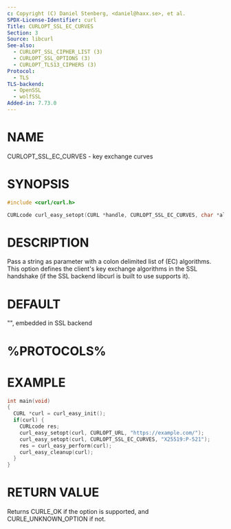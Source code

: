 ```yaml
---
c: Copyright (C) Daniel Stenberg, <daniel@haxx.se>, et al.
SPDX-License-Identifier: curl
Title: CURLOPT_SSL_EC_CURVES
Section: 3
Source: libcurl
See-also:
  - CURLOPT_SSL_CIPHER_LIST (3)
  - CURLOPT_SSL_OPTIONS (3)
  - CURLOPT_TLS13_CIPHERS (3)
Protocol:
  - TLS
TLS-backend:
  - OpenSSL
  - wolfSSL
Added-in: 7.73.0
---
```


# NAME

CURLOPT_SSL_EC_CURVES - key exchange curves

# SYNOPSIS

~~~c
#include <curl/curl.h>

CURLcode curl_easy_setopt(CURL *handle, CURLOPT_SSL_EC_CURVES, char *alg_list);
~~~

# DESCRIPTION

Pass a string as parameter with a colon delimited list of (EC) algorithms. This
option defines the client's key exchange algorithms in the SSL handshake (if
the SSL backend libcurl is built to use supports it).

# DEFAULT

"", embedded in SSL backend

# %PROTOCOLS%

# EXAMPLE

~~~c
int main(void)
{
  CURL *curl = curl_easy_init();
  if(curl) {
    CURLcode res;
    curl_easy_setopt(curl, CURLOPT_URL, "https://example.com/");
    curl_easy_setopt(curl, CURLOPT_SSL_EC_CURVES, "X25519:P-521");
    res = curl_easy_perform(curl);
    curl_easy_cleanup(curl);
  }
}
~~~

# RETURN VALUE

Returns CURLE_OK if the option is supported, and CURLE_UNKNOWN_OPTION if not.
